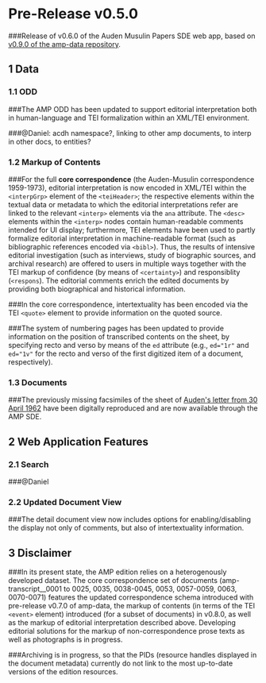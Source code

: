 # Pre-Release v0.5.0 

###Release of v0.6.0 of the Auden Musulin Papers SDE web app, based on [v0.9.0 of the amp-data repository](https://github.com/Auden-Musulin-Papers/amp-data).

## 1 Data

### 1.1 ODD

###The AMP ODD has been updated to support editorial interpretation both in human-language and TEI formalization within an XML/TEI environment.

###@Daniel: acdh namespace?, linking to other amp documents, to interp in other docs, to entities?

### 1.2 Markup of Contents

###For the full **core correspondence** (the Auden-Musulin correspondence 1959-1973), editorial interpretation is now encoded in XML/TEI within the `<interpGrp>` element of the `<teiHeader>`; the respective elements within the textual data or metadata to which the editorial interpretations refer are linked to the relevant `<interp>` elements via the `ana` attribute. The `<desc>` elements within the `<interp>` nodes contain human-readable comments intended for UI display; furthermore, TEI elements have been used to partly formalize editorial interpretation in machine-readable format (such as bibliographic references encoded via `<bibl>`). Thus, the results of intensive editorial investigation (such as interviews, study of biographic sources, and archival research) are offered to users in multiple ways together with the TEI markup of confidence (by means of `<certainty>`) and responsiblity (`<respons`). The editorial comments enrich the edited documents by providing both biographical and historical information.

###In the core correspondence, intertextuality has been encoded via the TEI `<quote>` element to provide information on the quoted source.

###The system of numbering pages has been updated to provide information on the position of transcribed contents on the sheet, by specifying recto and verso by means of the `ed` attribute (e.g., `ed="1r"` and `ed="1v"` for the recto and verso of the first digitized item of a document, respectively).

### 1.3 Documents

###The previously missing facsimiles of the sheet of [Auden's letter from 30 April 1962](https://amp.acdh.oeaw.ac.at/amp-transcript__0059.html) have been digitally reproduced and are now available through the AMP SDE.

## 2 Web Application Features

### 2.1 Search

###@Daniel

### 2.2 Updated Document View

###The detail document view now includes options for enabling/disabling the display not only of comments, but also of intertextuality information.

## 3 Disclaimer

###In its present state, the AMP edition relies on a heterogenously developed dataset. The core correspondence set of documents (amp-transcript__0001 to 0025, 0035, 0038-0045, 0053, 0057-0059, 0063, 0070-0071) features the updated correspondence schema introduced with pre-release v0.7.0 of amp-data, the markup of contents (in terms of the TEI `<event>` element) introduced (for a subset of documents) in v0.8.0, as well as the markup of editorial interpretation described above. Developing editorial solutions for the markup of non-correspondence prose texts as well as photographs is in progress.

###Archiving is in progress, so that the PIDs (resource handles displayed in the document metadata) currently do not link to the most up-to-date versions of the edition resources.